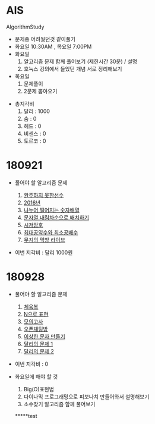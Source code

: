 # AlS
AlgorithmStudy
- 문제중 어려웠던것 같이풀기
- 화요일 10:30AM , 목요일 7:00PM
- 화요일
    1. 알고리즘 문제 함께 풀어보기 (제한시간 30분) / 설명
    2. 호눅스 강의에서 들었던 개념 서로 정리해보기
- 목요일
    1. 문제풀이
    2. 2문제 뽑아오기

* 총지각비
    1. 달리 : 1000
    2. 숨 : 0
    3. 헤드 : 0
    4. 비센스 : 0
    5. 토르코 : 0
# 180921
* 풀어야 할 알고리즘 문제
    1. [완주하지  못한선수](https://programmers.co.kr/learn/courses/30/lessons/42576)
    1. [2016년](https://programmers.co.kr/learn/courses/30/lessons/12901?language=javascript)
    1. [나누어 떨어지는 숫자배열](https://programmers.co.kr/learn/courses/30/lessons/12910?language=javascript)
    1. [문자열 내림차순으로 배치하기](https://programmers.co.kr/learn/courses/30/lessons/12917?language=javascript)
    1. [시저암호](https://programmers.co.kr/learn/courses/30/lessons/12926?language=javascript)
    1. [최대공약수와 최소공배수](https://programmers.co.kr/learn/courses/30/lessons/12940?language=javascript)
    1. [무지의 먹방 라이브](https://programmers.co.kr/learn/courses/30/lessons/42891?language=javascript)

* 이번 지각비 : 달리 1000원

# 180928
* 풀어야 할 알고리즘 문제
    1. [체육복](https://programmers.co.kr/learn/courses/30/lessons/42862?language=javascript)
    1. [N으로 표현](https://programmers.co.kr/learn/courses/30/lessons/42895?language=javascript)
    1. [모의고사](https://programmers.co.kr/learn/courses/30/lessons/42840?language=javascript)
    1. [오픈채팅방](https://programmers.co.kr/learn/courses/30/lessons/42888?language=javascript)
    1. [이상한 문자 만들기](https://programmers.co.kr/learn/courses/30/lessons/12930?language=javascript)
    1. [달리의 문제 1](https://repl.it/@bgando/stack-prompt)
    1. [달리의 문제 2](https://repl.it/@bgando/queue-prompt)
    
* 이번 지각비 : 0
  
* 화요일에 해야 할 것
    1. Big(O)표현법
    1. 다이나믹 프로그래밍으로 피보나치 만들어와서 설명해보기
    1. 소수찾기 알고리즘 함께 풀어보기
    
    *****test
